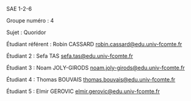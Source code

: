 SAE 1-2-6

Groupe numéro : 4 

Sujet : Quoridor

Étudiant référent : Robin CASSARD <robin.cassard@edu.univ-fcomte.fr>


Étudiant 2 : Sefa TAS <sefa.tas@edu.univ-fcomte.fr>


Étudiant 3 : Noam JOLY-GIRODS <noam.joly-girods@edu.univ-fcomte.fr> 


Étudiant 4 : Thomas BOUVAIS <thomas.bouvais@edu.univ-fcomte.fr>


Étudiant 5 : Elmir GEROVIC <elmir.gerovic@edu.univ-fcomte.fr>
